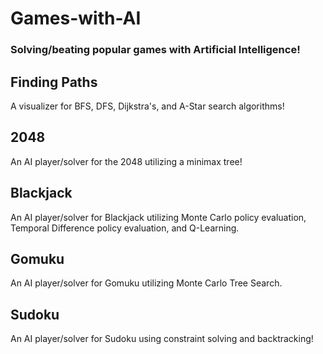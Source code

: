 # Games-with-AI
### Solving/beating popular games with Artificial Intelligence!

## Finding Paths
A visualizer for BFS, DFS, Dijkstra's, and A-Star search algorithms!

## 2048
An AI player/solver for the 2048 utilizing a minimax tree!

## Blackjack
An AI player/solver for Blackjack utilizing Monte Carlo policy evaluation, Temporal Difference policy evaluation, and Q-Learning.

## Gomuku
An AI player/solver for Gomuku utilizing Monte Carlo Tree Search.

## Sudoku
An AI player/solver for Sudoku using constraint solving and backtracking!